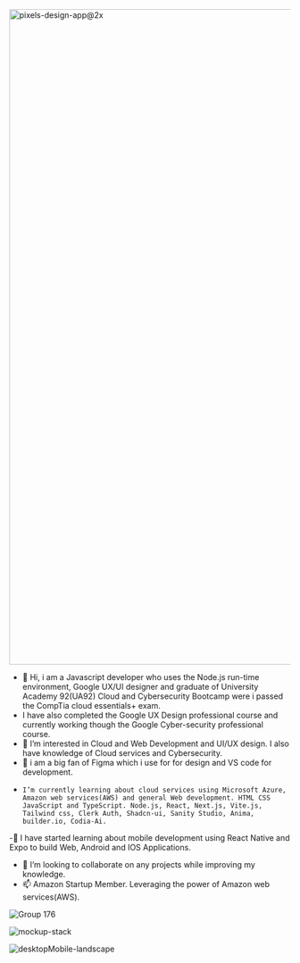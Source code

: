 <img width="1175" alt="pixels-design-app@2x" src="https://github.com/user-attachments/assets/aed4171d-55e4-40bf-bc0e-a1d9637f93cf">

- 👋 Hi, i am a Javascript developer who uses the Node.js run-time environment, Google UX/UI designer and graduate of University Academy 92(UA92) Cloud and Cybersecurity Bootcamp were i passed the CompTia cloud essentials+ exam.
-   I have also completed the Google UX Design professional course and currently working though the Google Cyber-security professional course.
- 👀 I’m interested in Cloud and Web Development and UI/UX design. I also have knowledge of Cloud services and Cybersecurity.
- 🌱 i am a big fan of Figma which i use for for design and VS code for development.
-     I’m currently learning about cloud services using Microsoft Azure, Amazon web services(AWS) and general Web development. HTML CSS JavaScript and TypeScript. Node.js, React, Next.js, Vite.js, Tailwind css, Clerk Auth, Shadcn-ui, Sanity Studio, Anima, builder.io, Codia-Ai.
-👋 I have started learning about mobile development using React Native and Expo to build Web, Android and IOS Applications.

- 💞️ I’m looking to collaborate on any projects while improving my knowledge.
- 📫 Amazon Startup Member. Leveraging the power of Amazon web services(AWS).
  

![Group 176](https://github.com/user-attachments/assets/d4461cda-67e1-440d-85ac-4620d00571c8)

![mockup-stack](https://github.com/tadyPi/tadyPi/assets/129111332/c2043fab-4ce5-4b9e-93c3-98646834dafc)

![desktopMobile-landscape](https://github.com/tadyPi/tadyPi/assets/129111332/e67d4538-7cf9-45a2-8811-23c93930db77)




